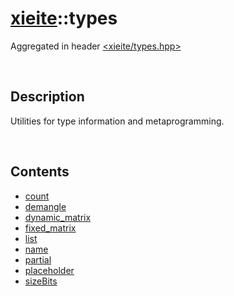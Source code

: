 # [xieite](./xieite.md)\:\:types
Aggregated in header [<xieite/types.hpp>](../include/xieite/types.hpp)

&nbsp;

## Description
Utilities for type information and metaprogramming.

&nbsp;

## Contents
- [count](./namespaces/types/count.md)
- [demangle](./namespaces/types/demangle.md)
- [dynamic_matrix](./namespaces/types/dynamic_matrix.md)
- [fixed_matrix](./namespaces/types/fixed_matrix.md)
- [list](./namespaces/types/list.md)
- [name](./namespaces/types/name.md)
- [partial](./namespaces/types/partial.md)
- [placeholder](./namespaces/types/placeholder.md)
- [sizeBits](./namespaces/types/size_bits.md)

